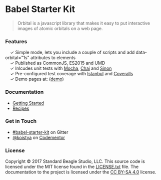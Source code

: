 # Babel Starter Kit

<!--[![NPM version](http://img.shields.io/npm/v/generator-javascript.svg?style=flat-square)](https://www.npmjs.com/package/generator-javascript)
[![NPM downloads](http://img.shields.io/npm/dm/generator-javascript.svg?style=flat-square)](https://www.npmjs.com/package/generator-javascript)
[![Build Status](http://img.shields.io/travis/kriasoft/babel-starter-kit/master.svg?style=flat-square)](https://travis-ci.org/kriasoft/babel-starter-kit)
[![Coverage Status](https://img.shields.io/coveralls/kriasoft/babel-starter-kit.svg?style=flat-square)](https://coveralls.io/github/kriasoft/babel-starter-kit)
[![Dependency Status](http://img.shields.io/david/dev/kriasoft/babel-starter-kit.svg?style=flat-square)](https://david-dm.org/kriasoft/babel-starter-kit#info=devDependencies)
[![Online Chat](http://img.shields.io/badge/chat_room-%23babel--starter--kit-blue.svg?style=flat-square)](https://gitter.im/kriasoft/babel-starter-kit)-->

> Orbital is a javascript library that makes it easy to put interactive images of atomic orbitals on a web page.


### Features

&nbsp; &nbsp; ✓ Simple mode, lets you include a couple of scripts and add data-orbital="1s" attributes to elements <br>
&nbsp; &nbsp; ✓ Published as CommonJS, ES2015 and UMD<br>
&nbsp; &nbsp; ✓ Inlcudes unit tests with [Mocha](http://mochajs.org/), [Chai](http://chaijs.com/) and [Sinon](http://sinonjs.org/)<br>
&nbsp; &nbsp; ✓ Pre-configured test coverage with [Istanbul](https://github.com/gotwarlost/istanbul) and [Coveralls](https://coveralls.io/)<br>
&nbsp; &nbsp; ✓ Demo pages at: ([demo](http://www.kriasoft.com/babel-starter-kit/))<br>


### Documentation

* [Getting Started](docs/getting-started.md)
* [Recipes](docs/recipes)
  

### Get in Touch

* [#babel-starter-kit](https://gitter.im/kriasoft/babel-starter-kit) on Gitter
* [@koistya](https://twitter.com/koistya) on [Codementor](https://www.codementor.io/koistya)


### License

Copyright © 2017 Standard Beagle Studio, LLC. This source code is licensed under the MIT license found in
the [LICENSE.txt](https://github.com/andylbrummer/orbital/blob/master/LICENSE.txt) file.
The documentation to the project is licensed under the [CC BY-SA 4.0](http://creativecommons.org/licenses/by-sa/4.0/)
license.


